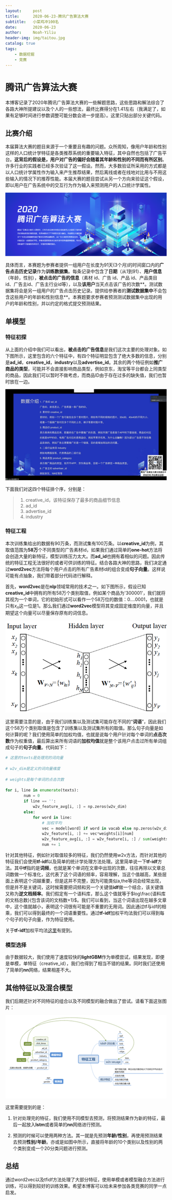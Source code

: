 ```yaml
---
layout:     post
title:      2020-06-23-腾讯广告算法大赛
subtitle:   小菜鸡冲100名
date:       2020-06-23
author:     Noah-Yiliu
header-img: img/taitou.jpg
catalog: true
tags:
    - 数据挖掘
    - 竞赛
---
```


# 腾讯广告算法大赛

本博客记录了2020年腾讯广告算法大赛的一些解题思路，这些思路和解法综合了各路大神所提建议以及个人的一些想法，最终比赛得分在1.41左右（我满足了，如果有足够时间进行参数调整可能分数会进一步提高）。这里只贴出部分关键代码。

## 比赛介绍

本届算法大赛的题目来源于一个重要且有趣的问题。众所周知，像用户年龄和性别这样的人口统计学特征是各类推荐系统的重要输入特征，其中自然也包括了广告平台。**这背后的假设是，用户对广告的偏好会随着其年龄和性别的不同而有所区别**。许多行业的实践者已经多次验证了这一假设。然而，大多数验证所采用的方式都是以人口统计学属性作为输入来产生推荐结果，然后离线或者在线地对比用与不用这些输入的情况下的推荐性能。本届大赛的题目尝试从另一个方向来验证这个假设，即以用户在广告系统中的交互行为作为输入来预测用户的人口统计学属性。

![](https://github.com/awzsse/awzsse.github.io/blob/master/img/tencentcomp.png?raw=true)

具体而言，本赛题为参赛者提供一组用户在长度为91天(3个月)的时间窗口内的**广告点击历史记录**作为**训练数据集**。每条记录中包含了**日期**（从1到91）、**用户信息**（年龄，性别），**被点击的广告的信息**（素材 id、广告 id、产品 id、产品类目 id、广告主id、广告主行业id等），以及**该用户**当天点击该广告的次数**。测试数据集将会是另一组用户的广告点击历史记录。提供给参赛者的**测试数据集中**不会包含这些用户的年龄和性别信息**。本赛题要求参赛者预测测试数据集中出现的用户的年龄和性别，并以约定的格式提交预测结果。

## 单模型

### 特征初探

从上面的介绍中我们可以看出，**被点击的广告信息**是我们这次主要的处理对象。如下图所示，这里包含的六个特征中，有四个特征明显包含了绝大多数的信息，分别是**ad_id**，**creative_id**，**industry**以及**advertise_id**。其余的两个特征例如**推广商品的类型**，可能并不会直接影响商品类型，例如京东，淘宝等平台都会上同类型的商品，因此我们可以暂时不做考虑，而商品ID由于存在过多的缺失值，我们也暂时放在一边。

![](https://github.com/awzsse/awzsse.github.io/blob/master/img/tencentfeature.jpg?raw=true)

下面我们对这四个特征排个序，分别是：

> 1. creative_id，该特征保存了最多的商品细节信息
> 2. ad_id
> 3. advertise_id
> 4. industry

### 特征工程

本次训练集给出的数据有90万条，而测试集有100万条。以**creative_id**为例，其取值范围为**58万**个不同类型的广告素材id，如果我们通过简单的**one-hot**方法将会创造大量的新特征，模型训练压力太大。而**ad_id**也拥有着相似的问题。因此传统的特征工程无法很好的或者可供训练的特征。结合各路大神的思路，我们决定通过**word2vec**方法将每个用户点击的所有广告素材id的组合变成**句子向量**。这样说可能有点抽象，我们带着部分代码进行解释。

首先，**word2vec**是在**nlp**领域常用的技术之一。如下图所示，假设已知**creative_id**中拥有的所有58万个类别取值，例如某个商品为'300001'，我们就将其视为一个单词，它的初始形式可以看作一个58万位的数值：$0....0001$，也就是只有$x_n$这一位是$1$。那么我们通过**word2vec**模型将其变成固定维度的向量，并且期望这个向量可以尽量保存原有的词信息。

![](https://github.com/awzsse/awzsse.github.io/blob/master/img/w2v.png?raw=true)

这里需要注意的是，由于我们训练集以及测试集可能存在不同的“**词语**”，因此我们这个58万个类别取值是包含了训练集以及测试集所有的取值。那么句子向量是如何计算的呢？我们使用简单的加权均值，也就是说每个用户针对每个单词的**点击次数**作为权重值，最后算出来所有词语的**加权均值**就是整个该用户点击过所有单词组成句子的**句子向量**。代码如下：

```python
# 这里的texts是处理完的词向量

# w2v_dim是定义的词向量维度

# weights是每个单词的点击次数

for i, line in enumerate(texts):
        num = 0
        if line == '':
            w2v_feature_avg[i, :] = np.zeros(w2v_dim)
        else:
            for word in line:
                # 加权平均
                vec = model[word] if word in vacab else np.zeros(w2v_dim)
                w2v_feature[i, :] += vec*weights[i][num]
                w2v_feature_avg[i, :] = w2v_feature[i, :] / sum(weights[i])
                num += 1
```

针对其他特征，例如针对取值较多的特征，我们仍然使用w2v方法，而针对其他的特征我们会使用**tf-idf**以及简单的统计学处理方法处理。这里简单说一下**tf-idf**方法。其中**tf**指的是**词频**，也就是某个单词在文章中出现的次数，往往再除以文章总词数做一个标准化，这代表了这个词语的频率，容易理解，当这个值越高，某些层面上表明这个词越重要，但是这并不完整，因为可能类似a,the等词会经常出现，但是并不是关键词，这时候需要把词频和另一个关键值**idf**做一个结合，该关键值又称为**逆文档频率**。我们假定有一个语料库，那么这个值就等于$log\frac{语料库的文档总数}{包含该词的文档数+1}$。我们可以看到，当这个词语出现在越多文章中，这个值就越小，表明这个词很有可能是不重要的无用词。因此通过tf与idf的相乘，我们可以得到最终的一个词语重要性。通过**tf-idf**加权平均法我们可以得到每个句子的句子向量，作为特征使用。

关于**tf-idf**加权平均法[这里](https://www.cnblogs.com/Kalafinaian/p/11300953.html)有提到。

### 模型选择

由于数据较大，我们使用了速度较快的**lightGBM**作为单模尝试，结果发现，即便是单模，单特征（creative_id），我们也得到了相当不错的结果。同时我们还使用了简单的**nn**网络，结果相差不大。

## 其他特征以及混合模型

我们后期还针对不同特征的组合以及不同模型的融合做出了尝试。请看下面这张图片：

![感谢小伙伴们提供的思维导图](https://github.com/awzsse/awzsse.github.io/blob/master/img/tencentmodels.png?raw=true)

这里需要提到的是：

1. 针对处理完的特征，我们使用不同模型去预测，将预测结果作为新的特征，最后一起放入**lstm**或者简单的**nn**网络进行预测。

2. 预测的时候可以使用两种方法。其一就是先预测**年龄/性别**，再使用预测结果去预测**性别/年龄**。亦或是如图中所示，直接将年龄的10个类别以及性别的两个类别变成一个20分类问题进行预测。

## 总结

通过word2vec以及tfidf方法处理了大部分特征，使用单模或者模型融合方法进行训练，可以得到较好的训练效果。希望本博客可以给未来参加各类竞赛的同学一点启发。